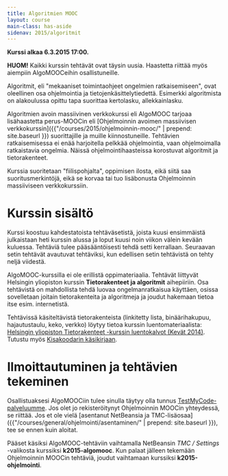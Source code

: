 ```yaml
---
title: Algoritmien MOOC
layout: course
main-class: has-aside
sidenav: 2015/algoritmit
---
```

**Kurssi alkaa 6.3.2015 17:00.**

**HUOM!** Kaikki kurssin tehtävät ovat täysin uusia. Haastetta riittää myös aiempiin AlgoMOOCeihin osallistuneille.

Algoritmit, eli "mekaaniset toimintaohjeet ongelmien ratkaisemiseen", ovat oleellinen osa ohjelmointia ja tietojenkäsittelytiedettä. Esimerkki algoritmista on alakoulussa opittu tapa suorittaa kertolasku, allekkainlasku.

Algoritmien avoin massiivinen verkkokurssi eli AlgoMOOC tarjoaa lisähaastetta perus-MOOCin eli [Ohjelmoinnin avoimen massiivisen verkkokurssin]({{"/courses/2015/ohjelmoinnin-mooc/" | prepend: site.baseurl }}) suorittajille ja muille kiinnostuneille. Tehtävien ratkaisemisessa ei enää harjoitella pelkkää ohjelmointia, vaan ohjelmoimalla ratkaistavia ongelmia. Näissä ohjelmointihaasteissa korostuvat algoritmit ja tietorakenteet.

Kurssia suoritetaan "fiilispohjalta", oppimisen ilosta, eikä siitä saa suoritusmerkintöjä, eikä se korvaa tai tuo lisäbonusta Ohjelmoinnin massiiviseen verkkokurssiin.

# Kurssin sisältö

Kurssi koostuu kahdestatoista tehtäväsetistä, joista kuusi ensimmäistä julkaistaan heti kurssin alussa ja loput kuusi noin viikon välein kevään kuluessa. Tehtäviä tulee pääsääntöisesti tehdä setti kerrallaan. Seuraavan setin tehtävät avautuvat tehtäviksi, kun edellisen setin tehtävistä on tehty neljä viidestä.

AlgoMOOC-kurssilla ei ole erillistä oppimateriaalia. Tehtävät liittyvät Helsingin yliopiston kurssin **Tietorakenteet ja algoritmit** aihepiiriin. Osa tehtävistä on mahdollista tehdä luovaa ongelmanratkaisua käyttäen, osissa sovelletaan joitain tietorakenteita ja algoritmeja ja joudut hakemaan tietoa itse esim. internetistä. 

Tehtävissä käsiteltävistä tietorakenteista (linkitetty lista, binäärihakupuu, hajautustaulu, keko, verkko) löytyy tietoa kurssin luentomateriaalista: [Helsingin yliopiston Tietorakenteet -kurssin luentokalvot (Kevät 2014)](http://www.cs.helsinki.fi/u/floreen/tira2014/tira.pdf). Tutustu myös [Kisakoodarin käsikirjaan](http://cses.fi/kkkk.pdf).

# Ilmoittautuminen ja tehtävien tekeminen

Osallistuaksesi AlgoMOOCiin tulee sinulla täytyy olla tunnus [TestMyCode-palveluumme](http://tmc.mooc.fi/mooc). Jos olet jo rekisteröitynyt Ohjelmoinnin MOOCin yhteydessä, se riittää. Jos et ole vielä [asentanut NetBeansia ja TMC-lisäosaa]({{"/courses/general/ohjelmointi/asentaminen/" | prepend: site.baseurl }}), tee se ennen kuin aloitat.

Pääset käsiksi AlgoMOOC-tehtäviin vaihtamalla NetBeansin *TMC / Settings* -valikosta kurssiksi **k2015-algomooc**. Kun palaat jälleen tekemään Ohjelmoinnin MOOCin tehtäviä, joudut vaihtamaan kurssiksi **k2015-ohjelmointi**.
